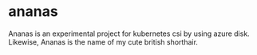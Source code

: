 # ananas
Ananas is an experimental project for kubernetes csi by using azure disk. Likewise, Ananas is the name of my cute british shorthair.
